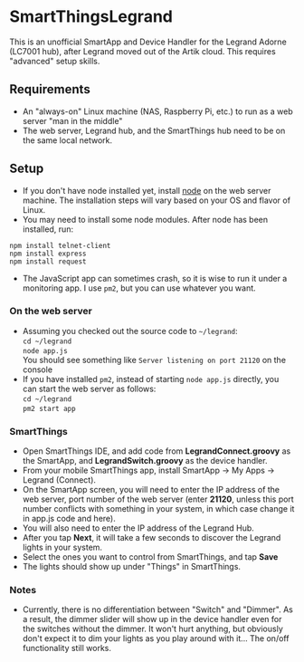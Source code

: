 # SmartThingsLegrand
This is an unofficial SmartApp and Device Handler for the Legrand Adorne (LC7001 hub), after Legrand moved out of the Artik cloud. This requires "advanced" setup skills.
## Requirements
- An "always-on" Linux machine (NAS, Raspberry Pi, etc.) to run as a web server "man in the middle"
- The web server, Legrand hub, and the SmartThings hub need to be on the same local network.

## Setup
- If you don't have node installed yet, install [node](https://nodejs.org/en/download/) on the web server machine. The installation steps will vary based on your OS and flavor of Linux.
- You may need to install some node modules. After node has been installed, run:

`npm install telnet-client`  
`npm install express`  
`npm install request`  
- The JavaScript app can sometimes crash, so it is wise to run it under a monitoring app. I use `pm2`, but you can use whatever you want.
### On the web server
- Assuming you checked out the source code to `~/legrand`:  
`cd ~/legrand`  
`node app.js`  
You should see something like `Server listening on port 21120` on the console
- If you have installed `pm2`, instead of starting `node app.js` directly, you can start the web server as follows:  
`cd ~/legrand`  
`pm2 start app`

### SmartThings
- Open SmartThings IDE, and add code from **LegrandConnect.groovy** as the SmartApp, and **LegrandSwitch.groovy** as the device handler.
- From your mobile SmartThings app, install SmartApp -> My Apps -> Legrand (Connect).
- On the SmartApp screen, you will need to enter the IP address of the web server, port number of the web server (enter **21120**, unless this port number conflicts with something in your system, in which case change it in app.js code and here).
- You will also need to enter the IP address of the Legrand Hub.
- After you tap **Next**, it will take a few seconds to discover the Legrand lights in your system.
- Select the ones you want to control from SmartThings, and tap **Save**
- The lights should show up under "Things" in SmartThings.

### Notes
- Currently, there is no differentiation between "Switch" and "Dimmer". As a result, the dimmer slider will show up in the device handler even for the switches without the dimmer. It won't hurt anything, but obviously don't expect it to dim your lights as you play around with it... The on/off functionality still works.